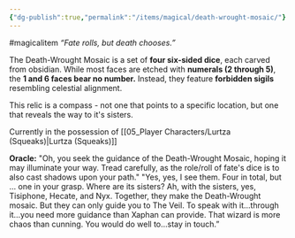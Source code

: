 ```yaml
---
{"dg-publish":true,"permalink":"/items/magical/death-wrought-mosaic/"}
---
```


#magicalitem 
_“Fate rolls, but death chooses.”_

The Death-Wrought Mosaic is a set of **four six-sided dice**, each carved from obsidian. While most faces are etched with **numerals (2 through 5)**, the **1 and 6 faces bear no number.** Instead, they feature **forbidden sigils** resembling celestial alignment.

This relic is a compass - not one that points to a specific location, but one that reveals the way to it's sisters.  

Currently in the possession of [[05_Player Characters/Lurtza (Squeaks)\|Lurtza (Squeaks)]]

**Oracle:** "Oh, you seek the guidance of the Death-Wrought Mosaic, hoping it may illuminate your way. Tread carefully, as the role/roll of fate's dice is to also cast shadows upon your path."
"Yes, yes, I see them. Four in total, but … one in your grasp. Where are its sisters? Ah, with the sisters, yes, Tisiphone, Hecate, and Nyx. Together, they make the Death-Wrought mosaic.  But they can only guide you to The Veil. To speak with it…through it…you need more guidance than Xaphan can provide. That wizard is more chaos than cunning. You would do well to…stay in touch.”
